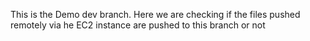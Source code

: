 This is the Demo dev branch.
Here we are checking if the files pushed remotely via he EC2 instance are pushed to this branch or not
